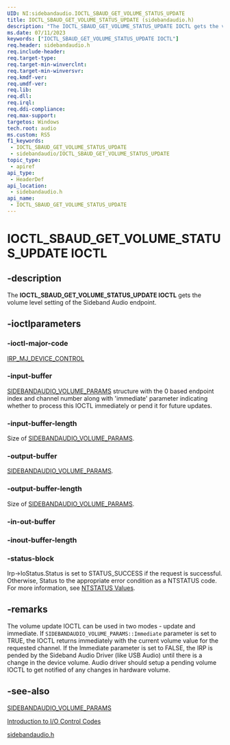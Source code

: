 ```yaml
---
UID: NI:sidebandaudio.IOCTL_SBAUD_GET_VOLUME_STATUS_UPDATE
title: IOCTL_SBAUD_GET_VOLUME_STATUS_UPDATE (sidebandaudio.h)
description: "The IOCTL_SBAUD_GET_VOLUME_STATUS_UPDATE IOCTL gets the volume level setting of the Sideband Audio endpoint."
ms.date: 07/11/2023
keywords: ["IOCTL_SBAUD_GET_VOLUME_STATUS_UPDATE IOCTL"]
req.header: sidebandaudio.h
req.include-header: 
req.target-type: 
req.target-min-winverclnt: 
req.target-min-winversvr: 
req.kmdf-ver: 
req.umdf-ver: 
req.lib: 
req.dll: 
req.irql: 
req.ddi-compliance: 
req.max-support: 
targetos: Windows
tech.root: audio
ms.custom: RS5
f1_keywords:
 - IOCTL_SBAUD_GET_VOLUME_STATUS_UPDATE
 - sidebandaudio/IOCTL_SBAUD_GET_VOLUME_STATUS_UPDATE
topic_type:
 - apiref
api_type:
 - HeaderDef
api_location:
 - sidebandaudio.h
api_name:
 - IOCTL_SBAUD_GET_VOLUME_STATUS_UPDATE
---
```


# IOCTL_SBAUD_GET_VOLUME_STATUS_UPDATE IOCTL

## -description

The **IOCTL_SBAUD_GET_VOLUME_STATUS_UPDATE IOCTL** gets the volume level setting of the Sideband Audio endpoint.

## -ioctlparameters

### -ioctl-major-code

[IRP_MJ_DEVICE_CONTROL](/windows-hardware/drivers/kernel/irp-mj-device-control)

### -input-buffer

<a href="/windows-hardware/drivers/ddi/sidebandaudio/ns-sidebandaudio-_sidebandaudio_volume_params">SIDEBANDAUDIO_VOLUME_PARAMS</a> structure with the 0 based endpoint index and channel number along with 'immediate' parameter indicating whether to process this IOCTL immediately or pend it for future updates.

### -input-buffer-length

Size of <a href="/windows-hardware/drivers/ddi/sidebandaudio/ns-sidebandaudio-_sidebandaudio_volume_params">SIDEBANDAUDIO_VOLUME_PARAMS</a>.

### -output-buffer

<a href="/windows-hardware/drivers/ddi/sidebandaudio/ns-sidebandaudio-_sidebandaudio_volume_params">SIDEBANDAUDIO_VOLUME_PARAMS</a>.

### -output-buffer-length

Size of <a href="/windows-hardware/drivers/ddi/sidebandaudio/ns-sidebandaudio-_sidebandaudio_volume_params">SIDEBANDAUDIO_VOLUME_PARAMS</a>.

### -in-out-buffer

### -inout-buffer-length

### -status-block

Irp->IoStatus.Status is set to STATUS_SUCCESS if the request is successful. Otherwise, Status to the appropriate error condition as a NTSTATUS code. For more information, see [NTSTATUS Values](/windows-hardware/drivers/kernel/ntstatus-values).

## -remarks

The volume update IOCTL can be used in two modes - update and immediate. If `SIDEBANDAUDIO_VOLUME_PARAMS::Immediate` parameter is set to TRUE, the IOCTL returns immediately with the current volume value for the requested channel. If the Immediate parameter is set to FALSE, the IRP is pended by the Sideband Audio Driver (like USB Audio) until there is a change in the device volume. Audio driver should setup a pending volume IOCTL to get notified of any changes in hardware volume.

## -see-also

<a href="/windows-hardware/drivers/ddi/sidebandaudio/ns-sidebandaudio-_sidebandaudio_volume_params">SIDEBANDAUDIO_VOLUME_PARAMS</a>

[Introduction to I/O Control Codes](/windows-hardware/drivers/kernel/introduction-to-i-o-control-codes)

[sidebandaudio.h](index.md)
